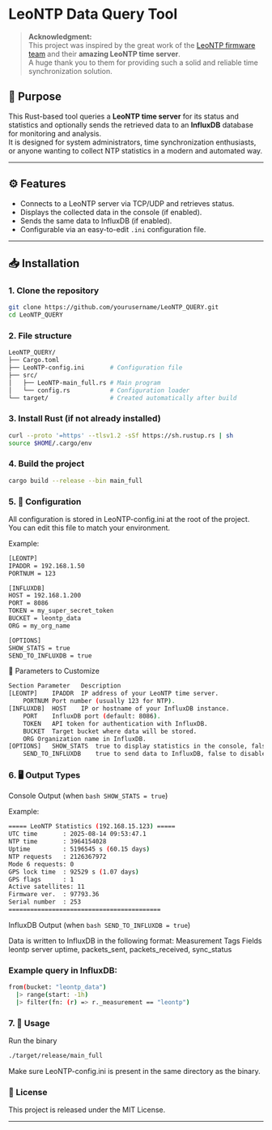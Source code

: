 # LeoNTP Data Query Tool

> **Acknowledgment:**  
> This project was inspired by the great work of the [LeoNTP firmware team](https://leontp.com/firmware/) and their **amazing LeoNTP time server**.  
> A huge thank you to them for providing such a solid and reliable time synchronization solution.

## 📌 Purpose

This Rust-based tool queries a **LeoNTP time server** for its status and statistics and optionally sends the retrieved data to an **InfluxDB** database for monitoring and analysis.  
It is designed for system administrators, time synchronization enthusiasts, or anyone wanting to collect NTP statistics in a modern and automated way.

---

## ⚙ Features

- Connects to a LeoNTP server via TCP/UDP and retrieves status.
- Displays the collected data in the console (if enabled).
- Sends the same data to InfluxDB (if enabled).
- Configurable via an easy-to-edit `.ini` configuration file.

---

## 📥 Installation

### **1. Clone the repository**
```bash
git clone https://github.com/yourusername/LeoNTP_QUERY.git
cd LeoNTP_QUERY
```

### **2. File structure**
```bash
LeoNTP_QUERY/
├── Cargo.toml
├── LeoNTP-config.ini       # Configuration file
├── src/
│   ├── LeoNTP-main_full.rs # Main program
│   └── config.rs           # Configuration loader
└── target/                 # Created automatically after build
```

### **3. Install Rust (if not already installed)**
```bash
curl --proto '=https' --tlsv1.2 -sSf https://sh.rustup.rs | sh
source $HOME/.cargo/env
```

### **4. Build the project**
```bash
cargo build --release --bin main_full
```

### **5. 📂 Configuration**

All configuration is stored in LeoNTP-config.ini at the root of the project.
You can edit this file to match your environment.

Example:
```bash
[LEONTP]
IPADDR = 192.168.1.50
PORTNUM = 123

[INFLUXDB]
HOST = 192.168.1.200
PORT = 8086
TOKEN = my_super_secret_token
BUCKET = leontp_data
ORG = my_org_name

[OPTIONS]
SHOW_STATS = true
SEND_TO_INFLUXDB = true
```

🔧 Parameters to Customize
```bash
Section	Parameter	Description
[LEONTP]	IPADDR	IP address of your LeoNTP time server.
	PORTNUM	Port number (usually 123 for NTP).
[INFLUXDB]	HOST	IP or hostname of your InfluxDB instance.
	PORT	InfluxDB port (default: 8086).
	TOKEN	API token for authentication with InfluxDB.
	BUCKET	Target bucket where data will be stored.
	ORG	Organization name in InfluxDB.
[OPTIONS]	SHOW_STATS	true to display statistics in the console, false to disable output.
	SEND_TO_INFLUXDB	true to send data to InfluxDB, false to disable sending.
```

### **6. 🖥 Output Types**
Console Output (when ```bash SHOW_STATS = true```)

Example:
```bash
===== LeoNTP Statistics (192.168.15.123) =====
UTC time       : 2025-08-14 09:53:47.1
NTP time       : 3964154028
Uptime         : 5196545 s (60.15 days)
NTP requests   : 2126367972
Mode 6 requests: 0
GPS lock time  : 92529 s (1.07 days)
GPS flags      : 1
Active satellites: 11
Firmware ver.  : 97793.36
Serial number  : 253
==========================================
```

InfluxDB Output (when ```bash SEND_TO_INFLUXDB = true```)

Data is written to InfluxDB in the following format:
Measurement	Tags	Fields
leontp	server	uptime, packets_sent, packets_received, sync_status

### **Example query in InfluxDB:**
```bash
from(bucket: "leontp_data")
  |> range(start: -1h)
  |> filter(fn: (r) => r._measurement == "leontp")
```

### **7. 🚀 Usage**
Run the binary
```bash
./target/release/main_full
```

Make sure LeoNTP-config.ini is present in the same directory as the binary.
### **📜 License**

This project is released under the MIT License.


---
